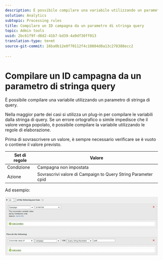 ```yaml
---
description: È possibile compilare una variabile utilizzando un parametro di stringa di query.
solution: Analytics
subtopic: Processing rules
title: Compilare un ID campagna da un parametro di stringa query
topic: Admin tools
uuid: 2bc61f9f-d8d2-41b7-bd39-4a9df30ff013
translation-type: tm+mt
source-git-commit: 16ba0b12e0f70112f4c10804d0a13c278388ecc2

---
```



# Compilare un ID campagna da un parametro di stringa query

È possibile compilare una variabile utilizzando un parametro di stringa di query.

Nella maggior parte dei casi si utilizza un plug-in per compilare le variabili dalla stringa di query. Se un errore ortografico o simile impedisce che il valore venga popolato, è possibile compilare la variabile utilizzando le regole di elaborazione.

Prima di sovrascrivere un valore, è sempre necessario verificare se è vuoto o contiene il valore previsto.

| Set di regole | Valore |
|---|---|
| Condizione | Campagna non impostata |
| Azione | Sovrascrivi valore di Campaign to Query String Parameter cpid |

Ad esempio:

![](assets/set-campaign-conditionally.png)

